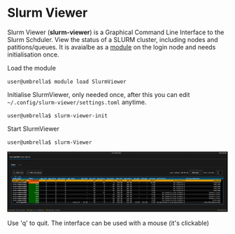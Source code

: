 # Slurm Viewer

Slurm Viewer (**slurm-viewer**) is a Graphical Command Line Interface to the Slurm Schduler. View the status of a SLURM cluster, including nodes and patitions/queues. It is avaialbe as a [module](https://supercomputing.tue.nl/documentation/steps/software/) on the login node and needs initialisation once.

Load the module

```shell
user@umbrella$ module load SlurmViewer
```

Initialise SlurmViewer, only needed once, after this you can edit `~/.config/slurm-viewer/settings.toml` anytime.

```shell
user@umbrella$ slurm-viewer-init
```

Start SlurmViewer

```shell
user@umbrella$ slurm-Viewer
```

![SlurmViewerExample](SlurmViewerExample.png)

Use 'q' to quit. The interface can be used with a mouse (it's clickable)